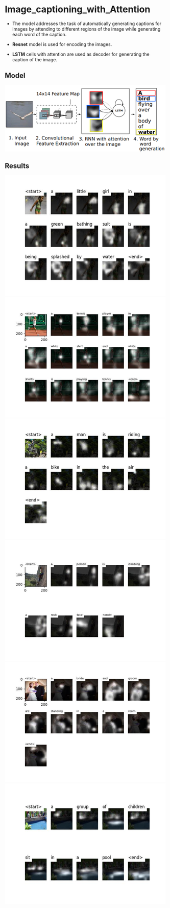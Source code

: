 # Image_captioning_with_Attention
- The model addresses the task of automatically generating captions for images by attending to different regions of the image while generating each word of the caption.

- **Resnet** model is used for encoding the images.
- **LSTM** cells with attention are used as decoder for generating the caption of the image.

## Model
![](model.png)
## Results
  ![](predictions/alphas_time_step_14.jpg)
  ![](predictions/alphas_img_6.jpg)
  ![](predictions/alphas_img_3.jpg)
  ![](predictions/alphas_img_4.jpg)
  ![](predictions/alphas_img_5.jpg)
  ![](predictions/alphas_img_2.jpg)

  
